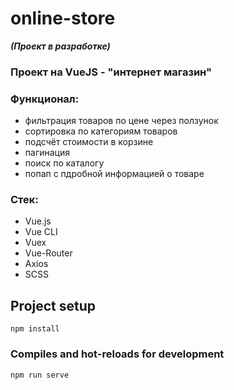# online-store
***(Проект в разработке)***

### **Проект на VueJS - "интернет магазин"** 

### Функционал: 
* фильтрация товаров по цене через ползунок
* сортировка по категориям товаров
* подсчёт стоимости в корзине
* пагинация
* поиск по каталогу
* попап с пдробной информацией о товаре

### Стек: 
* Vue.js
* Vue CLI
* Vuex
* Vue-Router
* Axios
* SCSS


## Project setup
```
npm install
```

### Compiles and hot-reloads for development
```
npm run serve
```
